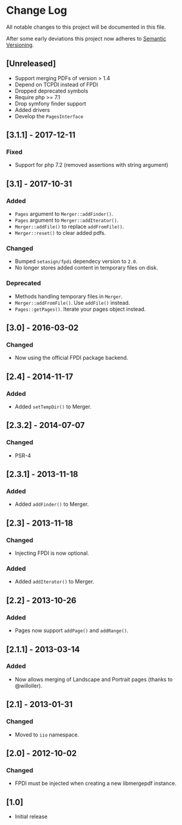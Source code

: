 # Change Log
All notable changes to this project will be documented in this file.

After some early deviations this project now adheres to [Semantic Versioning](http://semver.org/).

## [Unreleased]

- Support merging PDFs of version > 1.4
- Depend on TCPDI instead of FPDI
- Dropped deprecated symbols
- Require php >= 7.1
- Drop symfony finder support
- Added drivers
- Develop the `PagesInterface`

## [3.1.1] - 2017-12-11

### Fixed
- Support for php 7.2 (removed assertions with string argument)

## [3.1] - 2017-10-31

### Added
- `Pages` argument to `Merger::addFinder()`.
- `Pages` argument to `Merger::addIterator()`.
- `Merger::addFile()` to replace `addFromFile()`.
- `Merger::reset()` to clear added pdfs.

### Changed
- Bumped `setasign/fpdi` dependecy version to `2.0`.
- No longer stores added content in temporary files on disk.

### Deprecated
- Methods handling temporary files in `Merger`.
- `Merger::addFromFile()`. Use `addFile()` instead.
- `Pages::getPages()`. Iterate your pages object instead.

## [3.0] - 2016-03-02

### Changed
- Now using the official FPDI package backend.

## [2.4] - 2014-11-17

### Added
- Added `setTempDir()` to Merger.

## [2.3.2] - 2014-07-07

### Changed
- PSR-4

## [2.3.1] - 2013-11-18

### Added
- Added `addFinder()` to Merger.

## [2.3] - 2013-11-18

### Changed
- Injecting FPDI is now optional.

### Added
- Added `addIterator()` to Merger.

## [2.2] - 2013-10-26

### Added
- Pages now support `addPage()` and `addRange()`.

## [2.1.1] - 2013-03-14

### Added
- Now allows merging of Landscape and Portrait pages (thanks to @willoller).

## [2.1] - 2013-01-31

### Changed
- Moved to `iio` namespace.

## [2.0] - 2012-10-02

### Changed
- FPDI must be injected when creating a new libmergepdf instance.

## [1.0]
- Initial release
